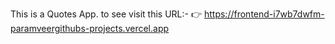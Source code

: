 This is a Quotes App.
to see visit this URL:- 👉 https://frontend-i7wb7dwfm-paramveergithubs-projects.vercel.app
